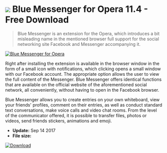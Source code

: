 # ![](https://cdn.softexe.net/static/icon/2/blue-messenger-dla-opery-10835.png) Blue Messenger for Opera 11.4 - Free Download

> Blue Messenger is an extension for the Opera, which introduces a bit misleading name in the mentioned browser full support for the social networking site Facebook and Messenger accompanying it.

[![Blue Messenger for Opera](https:https://tse2.mm.bing.net/th?id=OIP.5jgk1ZP6JnXW7GsvVScLvgHaEV&pid=Api)](https://softexe.net/win/internet/browser-add-ons/blue-messenger-for-opera:pRhce.html)

Right after installing the extension is available in the browser window in the form of a small icon with notifications, which clicking opens a small window with our Facebook account. The appropriate option allows the user to view the full content of the Messenger. Blue Messenger offers identical functions that are available on the official website of the aforementioned social network, all conveniently, without having to open in the Facebook browser.
 
 Blue Messenger allows you to create entries on your own whiteboard, view your friends' profiles, comment on their entries, as well as conduct standard text conversations, make voice calls and video chat rooms. From the level of the communicator offered, it is possible to transfer files, photos or videos, send friends stickers, animations and emoji.


- **Update:** Sep 14 2017
- **File size:** 

[![Download](https://cdn.softexe.net/static/img/download.png)](https://softexe.net/win/internet/browser-add-ons/blue-messenger-for-opera:pRhce.html)

